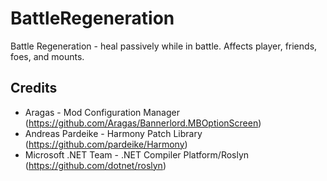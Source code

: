 # BattleRegeneration
 Battle Regeneration - heal passively while in battle. Affects player, friends, foes, and mounts.

## Credits
 * Aragas - Mod Configuration Manager (https://github.com/Aragas/Bannerlord.MBOptionScreen)
 * Andreas Pardeike - Harmony Patch Library (https://github.com/pardeike/Harmony)
 * Microsoft .NET Team - .NET Compiler Platform/Roslyn (https://github.com/dotnet/roslyn)
